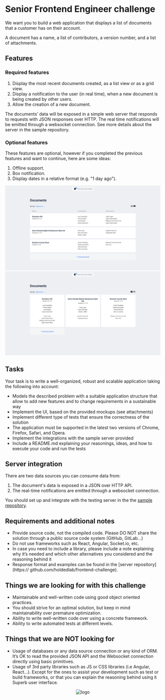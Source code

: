# Senior Frontend Engineer challenge

We want you to build a web application that displays a list of documents that a customer has on their account.

A document has a name, a list of contributors, a version number, and a list of attachments.
## Features

### Required features

1. Display the most recent documents created, as a list view or as a grid view.
2. Display a notification to the user (in real time), when a new document is being
   created by other users.
3. Allow the creation of a new document.

The documents’ data will be exposed in a simple web server that responds to requests with JSON responses over HTTP. The real time notifications will be emitted through a websocket connection. See more details about the server in the sample repository.

### Optional features

These features are optional, however if you completed the previous features and want to continue, here are some ideas:

1. Offline support.
2. Box notification.
3. Display dates in a relative format (e.g. "1 day ago").

<p align="center">
  <img src="assets/sfe_1.png" height="auto" width="auto" alt="Screenshot 1">
  <img src="assets/sfe_2.png" height="auto" width="auto" alt="Screenshot 2">
</p>

## Tasks

Your task is to write a well-organized, robust and scalable application taking the following into account:

- Models the described problem with a suitable application structure that allow to add new features and to change requirements in a sustainable way
- Implement the UI, based on the provided mockups (see attachments)
- Implement different type of tests that ensure the correctness of the solution
- The application must be supported in the latest two versions of Chrome, Firefox,
  Safari, and Opera.
- Implement the integrations with the sample server provided
- Include a README.md explaining your reasonings, ideas, and how to execute your
  code and run the tests

## Server integration

There are two data sources you can consume data from:

1. The document's data is exposed in a JSON over HTTP API.
2. The real-time notifications are emitted through a websocket connection.

You should set up and integrate with the testing server in the
the [sample repository](https://github.com/holdedlab/frontend-challenge).

## Requirements and additional notes

- Provide source code, not the compiled code. Please DO NOT share the solution through a public source code system (GitHub, GitLab...)
- Do not use frameworks such as React, Angular, Socket.io, etc.
- In case you need to include a library, please include a note explaining why it’s
  needed and which other alternatives you considered and the reasoning behind it
- Response format and examples can be found in the [server repository](https://
  github.com/holdedlab/frontend-challenge).

## Things we are looking for with this challenge

- Maintainable and well-written code using good object oriented practices.
- You should strive for an optimal solution, but keep in mind maintainability over
  premature optimization.
- Ability to write well-written code over using a concrete framework.
- Ability to write automated tests at different levels.

## Things that we are NOT looking for

- Usage of databases or any data source connection or any kind of ORM. It’s OK to read the provided JSON API and the Websocket connection directly using basic primitives.
- Usage of 3rd party libraries such as JS or CSS libraries (i.e Angular, React...). Except for the ones to assist your development such as test or build frameworks, or that you can explain the reasoning behind using it
  Superb user interface.

<p align="center">
  <img src="https://europe-west1-holded-analytics-dev-208b.cloudfunctions.net/image_tracker/challenges-frontend.png?id=challenges-frontend.md" title="logo">
</p>